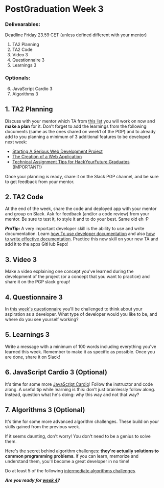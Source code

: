 # PostGraduation Week 3

### Delivearables: 
Deadline Friday 23.59 CET (unless defined different with your mentor)

1. TA2 Planning
2. TA2 Code
3. Video 3
4. Questionnaire 3
5. Learnings 3

### Optionals:
6. JavaScript Cardio 3
7. Algorithms 3

## 1. TA2 Planning

Discuss with your mentor which TA from [this list](./../technical-assignments/w3-w4) you will work on now and **make a plan** for it. Don't forget to add the learnings from the following documents (same as the ones shared on week1 of the PGP) and to already add to you planning a minimum of 3 additional features to be developed next week:

- [Starting A Serious Web Development Project](https://www.youtube.com/watch?v=gGGPTskb7c8)
- [The Creation of a Web Application](https://selftaughtcoders.com/creation-of-a-web-application/)
- [Technical Assignment Tips for HackYourFuture Graduates](https://github.com/riccardobevilacqua/technical-assignment-tips) (IMPORTANT!)

Once your planning is ready, share it on the Slack PGP channel, and be sure to get feedback from your mentor. 

## 2. TA2 Code

At the end of the week, share the code and deployed app with your mentor and group on Slack. Ask for feedback (and/or a code review) from your mentor.  Be sure to test it, to style it and to do your best. Same old eh :P

***ProTip:*** A very important developer skill is the ability to use and write documentation. Learn [how To use developer documentation](https://www.youtube.com/watch?v=s1PLS3SQHQ0) and also [how to write effective documentation](https://www.youtube.com/watch?v=R6zeikbTgVc). Practice this new skill on your new TA and add it to the apps GitHub Repo!

## 3. Video 3

Make a video explaining one concept you've learned during the development of the project (or a concept that you want to practice) and share it on the PGP slack group!

## 4. Questionnaire 3

In [this week's questionnaire](https://hackyourfuture.typeform.com/to/h3rsXpWq) you'll be challenged to think about your aspiration as a developer. What type of developer would you like to be, and where do you see yourself working?

## 5. Learnings 3
 
Write a message with a minimum of 100 words including everything you've learned this week. Remember to make it as specific as possible. Once you are done, share it on Slack!


## 6. JavaScript Cardio 3 (Optional)

It's time for some more [JavaScript Cardio](https://www.youtube.com/watch?v=FfchU1FS2IA)! Follow the instructor and code along. A useful tip while learning is this: don't just brainlessly follow along. Instead, question what he's doing: why this way and not that way?


## 7. Algorithms 3 (Optional)

It's time for some more advanced algorithm challenges. These build on your skills gained from the previous week.

If it seems daunting, don't worry! You don't need to be a genius to solve them.

Here's the secret behind algorithm challenges: **they're actually solutions to common programming problems**. If you can learn, memorize and understand them, you'll become a great developer in no time!

Do at least 5 of the following [intermediate algorithms challenges](https://www.freecodecamp.org/learn/javascript-algorithms-and-data-structures/intermediate-algorithm-scripting/).

***Are you ready for [week 4](../Week4/README.md)?*** 
